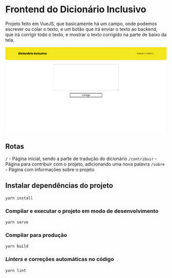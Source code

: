 # Frontend do Dicionário Inclusivo

Projeto feito em VueJS, que basicamente há um campo, onde podemos escrever ou colar o texto, e um botão que irá enviar o texto ao backend, que irá corrigir todo o texto, e mostrar o texto corrigido na parte de baixo da tela.

![Captura de tela do site, na página do dicionário](assets/print01.png)

## Rotas

`/` - Página inicial, sendo a parte de tradução do dicionário
`/contribuir` - Página para contribuir com o projeto, adicionando uma nova palavra
`/sobre` - Página com informações sobre o projeto

## Instalar dependências do projeto

```
yarn install
```

### Compilar e executar o projeto em modo de desenvolvimento

```
yarn serve
```

### Compilar para produção

```
yarn build
```

### _Linters_ e correções automáticas no código

```
yarn lint
```
